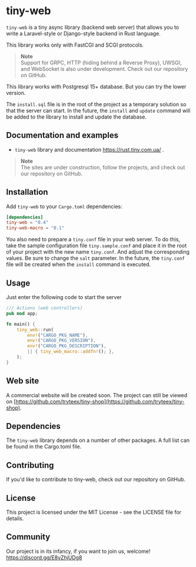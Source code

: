 # tiny-web

`tiny-web` is a tiny async library (backend web server) that allows you to write a Laravel-style or Django-style backend in Rust language.

This library works only with FastCGI and SCGI protocols.
> **Note**  
> Support for GRPC, HTTP (hiding behind a Reverse Proxy), UWSGI, and WebSocket is also under development. Check out our repository on GitHub.

This library works with Postgresql 15+ database. But you can try the lower version.

The `install.sql` file is in the root of the project as a temporary solution so that the server can start. In the future, the `install` and `update` command will be added to the library to install and update the database.

## Documentation and examples

* `tiny-web` library and documentation https://rust.tiny.com.ua/ .

> **Note**  
> The sites are under construction, follow the projects, and check out our repository on GitHub.

## Installation

Add `tiny-web` to your `Cargo.toml` dependencies:

```toml
[dependencies]
tiny-web = "0.4"
tiny-web-macro = "0.1"
```

You also need to prepare a `tiny.conf` file in your web server. To do this, take the sample configuration file `tiny.sample.conf` and place it in the root of your project with the new name `tiny.conf`. And adjust the corresponding values. Be sure to change the `salt` parameter. In the future, the `tiny.conf` file will be created when the `install` command is executed.

## Usage

Just enter the following code to start the server

```rust
/// Actions (web controllers)
pub mod app;

fn main() {
    tiny_web::run(
        env!("CARGO_PKG_NAME"),
        env!("CARGO_PKG_VERSION"),
        env!("CARGO_PKG_DESCRIPTION"),
        || { tiny_web_macro::addfn!(); },
    );
}
```

## Web site

A commercial website will be created soon. The project can still be viewed on [https://github.com/tryteex/tiny-shop](https://github.com/tryteex/tiny-shop).

## Dependencies

The `tiny-web` library depends on a number of other packages. A full list can be found in the Cargo.toml file.

## Contributing

If you'd like to contribute to tiny-web, check out our repository on GitHub.

## License

This project is licensed under the MIT License - see the LICENSE file for details.

## Community

Our project is in its infancy, if you want to join us, welcome!  
https://discord.gg/E8vZhjUDg8